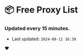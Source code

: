 # :package: Free Proxy List
### Updated every 15 minutes.

- Last updated: `2024-09-11 16:39`

:heart:
